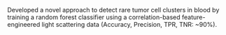Developed a novel approach to detect rare tumor cell clusters in blood by training a random forest classifier using a correlation-based feature-engineered light scattering data (Accuracy, Precision, TPR, TNR: ~90%).   
